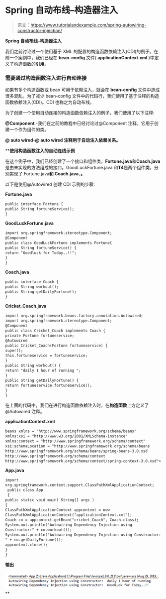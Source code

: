 # Spring 自动布线–构造器注入

> 原文：<https://www.tutorialandexample.com/spring-autowiring-constructor-injection/>

**Spring 自动布线–构造器注入**

我们之前讨论过一个使用基于 XML 的配置的构造函数依赖注入(CDI)的例子。在前一个案例中，我们已经在 **bean-config** 文件( **applicationContext.xml** )中定义了构造函数的**引用**。

### 需要通过构造函数注入进行自动连接

如果有多个构造函数或 bean 可用于依赖注入，就会在 **bean-config** 文件中造成很多混乱。为了减少 bean-config 文件中的代码行，我们使用了基于注释的构造函数依赖注入(CDI)。CDI 也称之为自动布线。

为了创建一个使用自动连接的构造函数依赖注入的例子，我们使用了以下注释:

**@Component** -我们在之前的教程中已经讨论过@Component 注释。它用于创建一个作为组件的类。

**@ auto wired**-**@ auto wired 注释用于自动注入依赖关系。**

 ****使用构造函数注入的自动连线示例**

在这个例子中，我们已经创建了一个接口和组件类。**Fortune.java**和**Coach.java**是由未实现的方法组成的接口。GoodLuckFortune.java 和**T4**是两个组件类，分别实现了 Fortune.java**和 Coach.java**、**。**

以下是使用@Autowired 创建 CDI 示例的步骤:

**Fortune.java**

```
public interface Fortune {
public String fortuneService();
} 
```

**GoodLuckFortune.java**

```
import org.springframework.stereotype.Component;
@Component
public class GoodLuckFortune implements Fortune{
public String fortuneService() {
return "Goodluck for Today..!!";
}
} 
```

**Coach.java**

```
public interface Coach {
public String workout();
public String getDailyFortune();
} 
```

**Cricket_Coach.java**

```
import org.springframework.beans.factory.annotation.Autowired;
import org.springframework.stereotype.Component;
@Component
public class Cricket_Coach implements Coach {
private Fortune fortuneservice;
@Autowired
public Cricket_Coach(Fortune fortuneservice) { 
super();
this.fortuneservice = fortuneservice;
}
public String workout() {
return "daily 1 hour of running ";
}
public String getDailyFortune() {
return fortuneservice.fortuneService(); 
}
} 
```

在上面的代码中，我们在进行构造函数依赖注入时，在**构造函数**上方定义了@Autowired 注释。

**applicationContext.xml**

```
beans xmlns = "http://www.springframework.org/schema/beans"
xmlns:xsi = "http://www.w3.org/2001/XMLSchema-instance"
xmlns:context = "http://www.springframework.org/schema/context"
xsi:schemaLocation = "http://www.springframework.org/schema/beans
http://www.springframework.org/schema/beans/spring-beans-3.0.xsd
http://www.springframework.org/schema/context
http://www.springframework.org/schema/context/spring-context-3.0.xsd"> 

```

**App.java**

```
import org.springframework.context.support.ClassPathXmlApplicationContext;
 public class App 
 {
public static void main( String[] args )
{
ClassPathXmlApplicationContext appcontext = new ClassPathXmlApplicationContext("applicationContext.xml");
Coach co = appcontext.getBean("cricket_Coach", Coach.class); 
System.out.println("Autowiring Dependency Injection using Constructor:" + co.workout());
System.out.println("Autowiring Dependency Injection using Constructor: " + co.getDailyFortune());
appcontext.close();
}
} 
```

**输出**

![applicationContext.xml](img/cf3da8e79f5e2302b4dedbefd6b8fde7.png)**